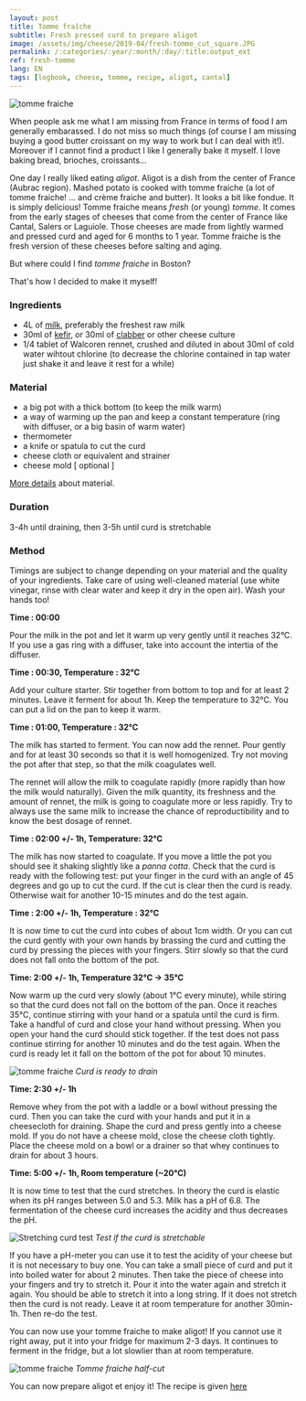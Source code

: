 ```yaml
---
layout: post
title: Tomme fraîche
subtitle: Fresh pressed curd to prepare aligot
image: /assets/img/cheese/2019-04/fresh-tomme_cut_square.JPG
permalink: /:categories/:year/:month/:day/:title:output_ext
ref: fresh-tomme
lang: EN
tags: [logbook, cheese, tomme, recipe, aligot, cantal]
---
```


![tomme fraiche]({{site.baseurl}}/assets/img/cheese/2019-04/fresh-tomme.JPG)

<!--excerpt.start-->
When people ask me what I am missing from France in terms of food I am generally embarassed. 
I do not miss so much things (of course I am missing buying a good butter croissant on my way to work but I can deal with it!). 
Moreover if I cannot find a product I like I generally bake it myself. I love baking bread, brioches, croissants...

One day I really liked eating *aligot*. 
Aligot is a dish from the center of France (Aubrac region). 
Mashed potato is cooked with tomme fraiche (a lot of tomme fraiche! ... and crème fraiche and butter). It looks a bit like fondue. 
It is simply delicious!
Tomme fraiche means *fresh* (or young) *tomme*. It comes from the early stages of cheeses that come from the center of France like Cantal, Salers or Laguiole.
Those cheeses are made from lightly warmed and pressed curd and aged for 6 months to 1 year.
Tomme fraiche is the fresh version of these cheeses before salting and aging.

But where could I find *tomme fraiche* in Boston?

That's how I decided to make it myself!
<!--excerpt.end-->

### Ingredients

- 4L of [milk]({{site.baseurl}}/2019/03/02/raw-milk.html), preferably the freshest raw milk
- 30ml of [kefir]({{site.baseurl}}/2019/05/22/starter-cultures.html), or 30ml of [clabber]({{site.baseurl}}/2019/06/14/make-your-own-clabber.html) or other cheese culture
- 1/4 tablet of Walcoren rennet, crushed and diluted in about 30ml of cold water wihtout chlorine (to decrease the chlorine contained in tap water just shake it and leave it rest for a while)

### Material

- a big pot with a thick bottom (to keep the milk warm)
- a way of warming up the pan and keep a constant temperature (ring with diffuser, or a big basin of warm water)
- thermometer
- a knife or spatula to cut the curd
- cheese cloth or equivalent and strainer
- cheese mold [ optional ]

[More details]({{site.baseurl}}/2019/03/04/starter-kit.html) about material.

### Duration

3-4h until draining, then 3-5h until curd is stretchable

### Method

Timings are subject to change depending on your material and the quality of your ingredients.
Take care of using well-cleaned material (use white vinegar, rinse with clear water and keep it dry in the open air). Wash your hands too!

**Time : 00:00**

Pour the milk in the pot and let it warm up very gently until it reaches 32°C.
If you use a gas ring with a diffuser, take into account the intertia of the diffuser. 

**Time : 00:30, Temperature : 32°C**

Add your culture starter.
Stir together from bottom to top and for at least 2 minutes.
Leave it ferment for about 1h. Keep the temperature to 32°C. You can put a lid on the pan to keep it warm.

**Time : 01:00, Temperature : 32°C**

The milk has started to ferment. You can now add the rennet. Pour gently and for at least 30 seconds so that it is well homogenized. 
Try not moving the pot after that step, so that the milk coagulates well.

The rennet will allow the milk to coagulate rapidly (more rapidly than how the milk would naturally). 
Given the milk quantity, its freshness and the amount of rennet, the milk is going to coagulate more or less rapidly. 
Try to always use the same milk to increase the chance of reproductibility and to know the best dosage of rennet. 

**Time : 02:00 +/- 1h, Temperature: 32°C**

The milk has now started to coagulate. If you move a little the pot you should see it shaking slightly like a *panna cotta*. 
Check that the curd is ready with the following test: put your finger in the curd with an angle of 45 degrees and go up to cut the curd. 
If the cut is clear then the curd is ready. Otherwise wait for another 10-15 minutes and do the test again.

**Time : 2:00 +/- 1h, Temperature : 32°C**

It is now time to cut the curd into cubes of about 1cm width.
Or you can cut the curd gently with your own hands by brassing the curd and cutting the curd by pressing the pieces with your fingers.
Stirr slowly so that the curd does not fall onto the bottom of the pot.

**Time: 2:00 +/- 1h, Temperature 32°C -> 35°C**

Now warm up the curd very slowly (about 1°C every minute), while stiring so that the curd does not fall on the bottom of the pan. 
Once it reaches 35°C, continue stirring with your hand or a spatula until the curd is firm.
Take a handful of curd and close your hand without pressing. When you open your hand the curd should stick together.
If the test does not pass continue stirring for another 10 minutes and do the test again. 
When the curd is ready let it fall on the bottom of the pot for about 10 minutes.

![tomme fraiche]({{site.baseurl}}/assets/img/cheese/2019-04/fresh-tomme_curd.JPG)
*Curd is ready to drain*

**Time: 2:30 +/- 1h**

Remove whey from the pot with a laddle or a bowl without pressing the curd.
Then you can take the curd with your hands and put it in a cheesecloth for draining.
Shape the curd and press gently into a cheese mold.
If you do not have a cheese mold, close the cheese cloth tightly.
Place the cheese mold on a bowl or a drainer so that whey continues to drain for about 3 hours.

**Time: 5:00 +/- 1h, Room temperature (~20°C)**

It is now time to test that the curd stretches.
In theory the curd is elastic when its pH ranges between 5.0 and 5.3.
Milk has a pH of 6.8. The fermentation of the cheese curd increases the acidity and thus decreases the pH.

![Stretching curd test]({{site.baseurl}}/assets/img/cheese/2019-05/stretch-curd-aligot.jpg)
*Test if the curd is stretchable*

If you have a pH-meter you can use it to test the acidity of your cheese but it is not necessary to buy one.
You can take a small piece of curd and put it into boiled water for about 2 minutes. 
Then take the piece of cheese into your fingers and try to stretch it.
Pour it into the water again and stretch it again. You should be able to stretch it into a long string.
If it does not stretch then the curd is not ready. Leave it at room temperature for another 30min-1h.
Then re-do the test.

You can now use your tomme fraiche to make aligot!
If you cannot use it right away, put it into your fridge for maximum 2-3 days.
It continues to ferment in the fridge, but a lot slowlier than at room temperature.

![tomme fraiche]({{site.baseurl}}/assets/img/cheese/2019-04/fresh-tomme_cut.JPG)
*Tomme fraiche half-cut*

You can now prepare aligot et enjoy it!
The recipe is given [here]({{site.baseurl}}/2019/05/15/aligot-potatoes.html)